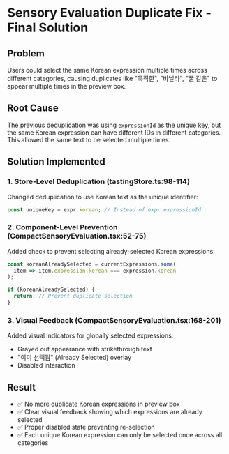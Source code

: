 # Sensory Evaluation Duplicate Fix - Final Solution

## Problem
Users could select the same Korean expression multiple times across different categories, causing duplicates like "묵직한", "바닐라", "꿀 같은" to appear multiple times in the preview box.

## Root Cause
The previous deduplication was using `expressionId` as the unique key, but the same Korean expression can have different IDs in different categories. This allowed the same text to be selected multiple times.

## Solution Implemented

### 1. Store-Level Deduplication (tastingStore.ts:98-114)
Changed deduplication to use Korean text as the unique identifier:
```typescript
const uniqueKey = expr.korean; // Instead of expr.expressionId
```

### 2. Component-Level Prevention (CompactSensoryEvaluation.tsx:52-75)
Added check to prevent selecting already-selected Korean expressions:
```typescript
const koreanAlreadySelected = currentExpressions.some(
  item => item.expression.korean === expression.korean
);

if (koreanAlreadySelected) {
  return; // Prevent duplicate selection
}
```

### 3. Visual Feedback (CompactSensoryEvaluation.tsx:168-201)
Added visual indicators for globally selected expressions:
- Grayed out appearance with strikethrough text
- "이미 선택됨" (Already Selected) overlay
- Disabled interaction

## Result
- ✅ No more duplicate Korean expressions in preview box
- ✅ Clear visual feedback showing which expressions are already selected
- ✅ Proper disabled state preventing re-selection
- ✅ Each unique Korean expression can only be selected once across all categories
